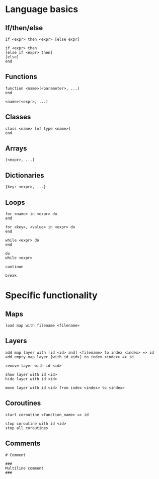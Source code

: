 # Language basics

## If/then/else

    if <expr> then <expr> [else expr]

    if <expr> then
    [else if <expr> then]
    [else]
    end

## Functions

    function <name>(<parameter>, ...)
    end

    <name>(<expr>, ...)

## Classes

    class <name> [of type <name>]
    end

## Arrays

    [<expr>, ...]

## Dictionaries

    {key: <expr>, ...}

## Loops

    for <name> in <expr> do
    end

    for <key>, <value> in <expr> do
    end

    while <expr> do
    end

    do
    while <expr>

    continue

    break



# Specific functionality

## Maps

    load map with filename <filename>

## Layers

    add map layer with [id <id> and] <filename> to index <index> => id
    add empty map layer [with id <id>] to index <index> => id

    remove layer with id <id>

    show layer with id <id>
    hide layer with id <id>

    move layer with id <id> from index <index> to <index>

## Coroutines

    start coroutine <function_name> => id

    stop coroutine with id <id>
    stop all coroutines

## Comments

    # Comment

    ###
    Multiline comment
    ###
